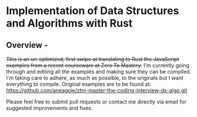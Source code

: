 # Implementation of Data Structures and Algorithms with Rust

## Overview -

~~This is an un-optimized, first swipe at translating to Rust the JavaScript examples from a recent courseware at Zero To Mastery.~~
I'm currently going through and editing all the examples and making sure they can be compiled. I'm taking care to adhere, as much as 
possible, to the originals but I want everything to compile. 
Original examples are to be found at: https://github.com/aneagoie/ztm-master-the-coding-interview-ds-algo.git

Please feel free to submit pull requests or contact me directly via email for suggested improvements and fixes.
